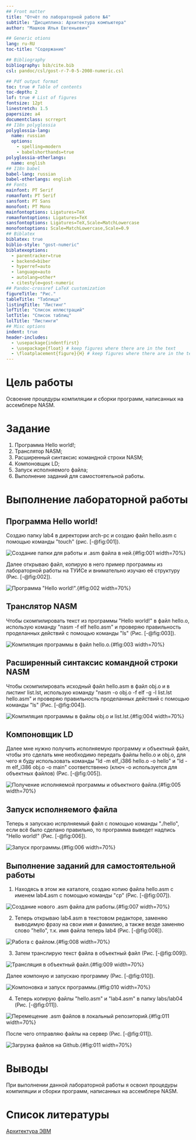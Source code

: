 ```yaml
---
## Front matter
title: "Отчёт по лабораторной работе №4"
subtitle: "Дисциплина: Архитектура компьютера"
author: "Машков Илья Евгеньевич"

## Generic otions
lang: ru-RU
toc-title: "Содержание"

## Bibliography
bibliography: bib/cite.bib
csl: pandoc/csl/gost-r-7-0-5-2008-numeric.csl

## Pdf output format
toc: true # Table of contents
toc-depth: 2
lof: true # List of figures
fontsize: 12pt
linestretch: 1.5
papersize: a4
documentclass: scrreprt
## I18n polyglossia
polyglossia-lang:
  name: russian
  options:
	- spelling=modern
	- babelshorthands=true
polyglossia-otherlangs:
  name: english
## I18n babel
babel-lang: russian
babel-otherlangs: english
## Fonts
mainfont: PT Serif
romanfont: PT Serif
sansfont: PT Sans
monofont: PT Mono
mainfontoptions: Ligatures=TeX
romanfontoptions: Ligatures=TeX
sansfontoptions: Ligatures=TeX,Scale=MatchLowercase
monofontoptions: Scale=MatchLowercase,Scale=0.9
## Biblatex
biblatex: true
biblio-style: "gost-numeric"
biblatexoptions:
  - parentracker=true
  - backend=biber
  - hyperref=auto
  - language=auto
  - autolang=other*
  - citestyle=gost-numeric
## Pandoc-crossref LaTeX customization
figureTitle: "Рис."
tableTitle: "Таблица"
listingTitle: "Листинг"
lofTitle: "Список иллюстраций"
lotTitle: "Список таблиц"
lolTitle: "Листинги"
## Misc options
indent: true
header-includes:
  - \usepackage{indentfirst}
  - \usepackage{float} # keep figures where there are in the text
  - \floatplacement{figure}{H} # keep figures where there are in the text
---
```


# Цель работы

Освоение процедуры компиляции и сборки программ, написанных на ассемблере NASM.

# Задание

1. Программа Hello world!;
2. Транслятор NASM;
3. Расширенный синтаксис командной строки NASM;
4. Компоновщик LD;
5. Запуск исполняемого файла;
6. Выполнение заданий для самостоятельной работы.

# Выполнение лабораторной работы

## Программа Hello world!

Создаю папку lab4 в директории arch-pc и создаю файл hello.asm с помощью команды "touch" (рис. [-@fig:001]).

![Создание папки для работы и .asm файла в ней.](image/1.png){#fig:001 width=70%}

Далее открываю файл, копирую в него пример программы из лабораторной работы на ТУИСе и внимательно изучаю её структуру (Рис. [-@fig:002]).

![Программа "Hello world!".](image/2.png){#fig:002 width=70%}

## Транслятор NASM

Чтобы скомпилировать текст из программы "Hello world!" в файл hello.o, использую команду "nasm -f elf hello.asm" и проверяю правильность проделанных действий с помощью команды "ls" (Рис. [-@fig:003]).

![Компиляция программы в файл hello.o.](image/3.png){#fig:003 width=70%}

## Расширенный синтаксис командной строки NASM

Чтобы скомпилировать исходный файл hello.asm в файл obj.o и в листинг list.lst, использую команду "nasm -o obj.o -f elf -g -l list.lst hello.asm" и проверяю правильность проделанных действий с помощью команды "ls" (Рис. [-@fig:004]).

![Компиляция программы в файлы obj.o и list.lst.](image/4.png){#fig:004 width=70%}

## Компоновщик LD

Далее мне нужно получить исполняемую программу и объектный файл, чтобы это сделать мне необходимо передать файлы hello.o и obj.o, для чего я буду использовать команды "ld -m elf_i386 hello.o -o hello" и "ld -m elf_i386 obj.o -o main" соответственно (ключ -о используется для объектных файлов) (Рис. [-@fig:005]).

![Получение исполняемой программы и объектного файла.](image/5.png){#fig:005 width=70%}

## Запуск исполняемого файла

Теперь я запускаю испрлняемый файл с помощью команды "./hello", если всё было сделано правильно, то программа выведет надпись "Hello world!" (Рис. [-@fig:006]).

![Запуск программы.](image/6.png){#fig:006 width=70%}


## Выполнение заданий для самостоятельной работы

1. Находясь в этом же каталоге, создаю копию файла hello.asm с именем lab4.asm с помощью команды "cp" (Рис. [-@fig:007]).

![Создание нового .asm файла для работы.](image/7.png){#fig:007 width=70%}

2. Теперь открываю lab4.asm в текстовом редакторе, заменяю выводимую фразу на свои имя и фамилию, а также везде заменяю слово "hello", т.к. имя файла теперь lab4 (Рис. [-@fig:008]).

![Работа с файлом.](image/8.png){#fig:008 width=70%}

3. Затем транслирую текст файла в объектный файл (Рис. [-@fig:009]).

![Трансляция в объектный файл.](image/9.png){#fig:009 width=70%}

Далее компоную и запускаю программу (Рис. [-@fig:010]).

![Компоновка и запуск программы.](image/10.png){#fig:010 width=70%}

4. Теперь копирую файлы "hello.asm" и "lab4.asm" в папку labs/lab04 (Рис. [-@fig:011]).

![Перемещение .asm файлов в локальный репозиторий.](image/11.png){#fig:011 width=70%}

После чего отправляю файлы на сервер (Рис. [-@fig:011]).

![Загрузка файлов на Github.](image/12.png){#fig:011 width=70%}

# Выводы

При выполнении данной лабораторной работы я освоил процедуры компиляции и сборки программ, написанных на ассемблере NASM.

# Список литературы

[Архитектура ЭВМ](https://esystem.rudn.ru/pluginfile.php/2089084/mod_resource/content/0/%D0%9B%D0%B0%D0%B1%D0%BE%D1%80%D0%B0%D1%82%D0%BE%D1%80%D0%BD%D0%B0%D1%8F%20%D1%80%D0%B0%D0%B1%D0%BE%D1%82%D0%B0%20%E2%84%964.%20%D0%A1%D0%BE%D0%B7%D0%B4%D0%B0%D0%BD%D0%B8%D0%B5%20%D0%B8%20%D0%BF%D1%80%D0%BE%D1%86%D0%B5%D1%81%D1%81%20%D0%BE%D0%B1%D1%80%D0%B0%D0%B1%D0%BE%D1%82%D0%BA%D0%B8%20%D0%BF%D1%80%D0%BE%D0%B3%D1%80%D0%B0%D0%BC%D0%BC%20%D0%BD%D0%B0%20%D1%8F%D0%B7%D1%8B%D0%BA%D0%B5%20%D0%B0%D1%81%D1%81%D0%B5%D0%BC%D0%B1%D0%BB%D0%B5%D1%80%D0%B0%20NASM.pdf)
